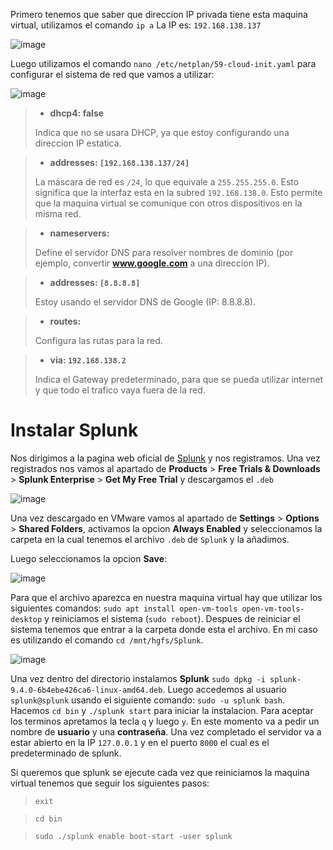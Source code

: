 Primero tenemos que saber que direccion IP privada tiene esta maquina virtual, utilizamos el comando `ip a`
La IP es: `192.168.138.137`

![image](https://github.com/user-attachments/assets/627f2b15-b268-49ad-8cd2-2eb8dfad0d67)

Luego utilizamos el comando `nano /etc/netplan/59-cloud-init.yaml` para configurar el sistema de red que vamos a utilizar:

![image](https://github.com/user-attachments/assets/e51dcf52-af23-4865-b447-54a258376e0f)


>- **dhcp4: false**
>  
> Indica que no se usara DHCP, ya que estoy configurando una direccion IP estatica.

>- **addresses: `[192.168.138.137/24]`**
>
>La máscara de red es `/24`, lo que equivale a `255.255.255.0`. Esto significa que la interfaz esta en la subred `192.168.138.0`. Esto permite que la maquina virtual se comunique con otros dispositivos en la misma red.

>- **nameservers:**
>  
>Define el servidor DNS para resolver nombres de dominio (por ejemplo, convertir **www.google.com** a una direccion IP).

>- **addresses: `[8.8.8.8]`**
>  
>Estoy usando el servidor DNS de Google (IP: 8.8.8.8).

>- **routes:**
>  
>Configura las rutas para la red.

>- **via: `192.168.138.2`**
>  
>Indica el Gateway predeterminado, para que se pueda utilizar internet y que todo el trafico vaya fuera de la red.

# Instalar Splunk

Nos dirigimos a la pagina web oficial de [Splunk](https://www.splunk.com/) y nos registramos. Una vez registrados nos vamos al apartado de **Products** > **Free Trials & Downloads** > **Splunk Enterprise** > **Get My Free Trial** y descargamos el `.deb`

![image](https://github.com/user-attachments/assets/d85333e7-23ad-4744-aaf2-d95e18a183d4)

Una vez descargado en VMware vamos al apartado de **Settings** > **Options** > **Shared Folders**, activamos la opcion **Always Enabled** y seleccionamos la carpeta en la cual tenemos el archivo `.deb` de `Splunk` y la añadimos.

Luego seleccionamos la opcion **Save**:

![image](https://github.com/user-attachments/assets/8c38fd0a-29a7-4009-ae51-3ec69ada6841)

Para que el archivo aparezca en nuestra maquina virtual hay que utilizar los siguientes comandos: `sudo apt install open-vm-tools open-vm-tools-desktop` y reiniciamos el sistema (`sudo reboot`). Despues de reiniciar el sistema tenemos que entrar a la carpeta donde esta el archivo. En mi caso es utilizando el comando `cd /mnt/hgfs/Splunk`.

![image](https://github.com/user-attachments/assets/4796d3fe-2e89-4c14-9d6e-8a4ea38a4d12)

Una vez dentro del directorio instalamos **Splunk** `sudo dpkg -i splunk-9.4.0-6b4ebe426ca6-linux-amd64.deb`. Luego accedemos al usuario `splunk@splunk` usando el siguiente comando:  `sudo -u splunk bash`. Hacemos `cd bin` y `./splunk start` para iniciar la instalacion. Para aceptar los terminos apretamos la tecla `q` y luego `y`. En este momento va a pedir un nombre de **usuario** y una **contraseña**. Una vez completado el servidor va a estar abierto en la IP `127.0.0.1` y en el puerto `8000` el cual es el predeterminado de splunk.

Si queremos que splunk se ejecute cada vez que reiniciamos la maquina virtual tenemos que seguir los siguientes pasos:

> `exit`

> `cd bin`

> `sudo ./splunk enable boot-start -user splunk`


